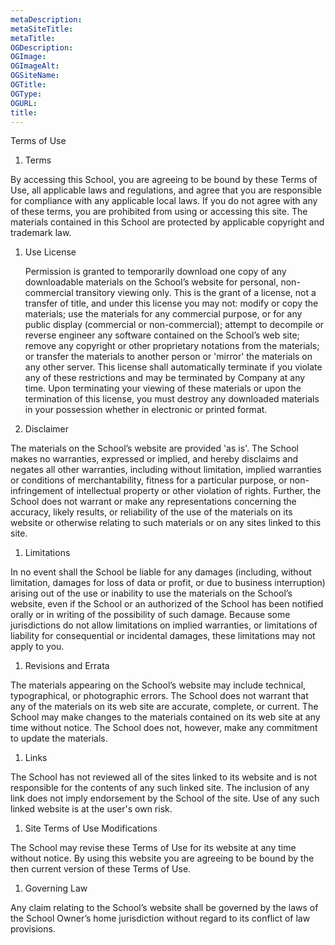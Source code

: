 ```yaml
---
metaDescription:
metaSiteTitle:
metaTitle:
OGDescription:
OGImage:
OGImageAlt:
OGSiteName:
OGTitle:
OGType:
OGURL:
title:
---
```


Terms of Use

1. Terms

By accessing this School, you are agreeing to be bound by these Terms of Use, all applicable laws and regulations, and agree that you are responsible for compliance with any applicable local laws. If you do not agree with any of these terms, you are prohibited from using or accessing this site. The materials contained in this School are protected by applicable copyright and trademark law.

1. Use License

   Permission is granted to temporarily download one copy of any downloadable materials on the School’s website for personal, non-commercial transitory viewing only. This is the grant of a license, not a transfer of title, and under this license you may not:
   modify or copy the materials;
   use the materials for any commercial purpose, or for any public display (commercial or non-commercial);
   attempt to decompile or reverse engineer any software contained on the School’s web site;
   remove any copyright or other proprietary notations from the materials; or
   transfer the materials to another person or 'mirror' the materials on any other server.
   This license shall automatically terminate if you violate any of these restrictions and may be terminated by Company at any time. Upon terminating your viewing of these materials or upon the termination of this license, you must destroy any downloaded materials in your possession whether in electronic or printed format.

1. Disclaimer

The materials on the School’s website are provided 'as is'. The School makes no warranties, expressed or implied, and hereby disclaims and negates all other warranties, including without limitation, implied warranties or conditions of merchantability, fitness for a particular purpose, or non-infringement of intellectual property or other violation of rights. Further, the School does not warrant or make any representations concerning the accuracy, likely results, or reliability of the use of the materials on its website or otherwise relating to such materials or on any sites linked to this site.

1. Limitations

In no event shall the School be liable for any damages (including, without limitation, damages for loss of data or profit, or due to business interruption) arising out of the use or inability to use the materials on the School’s website, even if the School or an authorized of the School has been notified orally or in writing of the possibility of such damage. Because some jurisdictions do not allow limitations on implied warranties, or limitations of liability for consequential or incidental damages, these limitations may not apply to you.

1. Revisions and Errata

The materials appearing on the School’s website may include technical, typographical, or photographic errors. The School does not warrant that any of the materials on its web site are accurate, complete, or current. The School may make changes to the materials contained on its web site at any time without notice. The School does not, however, make any commitment to update the materials.

1. Links

The School has not reviewed all of the sites linked to its website and is not responsible for the contents of any such linked site. The inclusion of any link does not imply endorsement by the School of the site. Use of any such linked website is at the user's own risk.

1. Site Terms of Use Modifications

The School may revise these Terms of Use for its website at any time without notice. By using this website you are agreeing to be bound by the then current version of these Terms of Use.

1. Governing Law

Any claim relating to the School’s website shall be governed by the laws of the School Owner’s home jurisdiction without regard to its conflict of law provisions.
